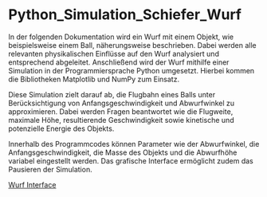 # Python_Simulation_Schiefer_Wurf
 
In der folgenden Dokumentation wird ein Wurf mit einem Objekt, wie beispielsweise einem Ball, näherungsweise beschrieben. Dabei werden alle relevanten physikalischen Einflüsse auf den Wurf analysiert und entsprechend abgeleitet. Anschließend wird der Wurf mithilfe einer Simulation in der Programmiersprache Python umgesetzt. Hierbei kommen die Bibliotheken Matplotlib und NumPy zum Einsatz.

Diese Simulation zielt darauf ab, die Flugbahn eines Balls unter Berücksichtigung von Anfangsgeschwindigkeit und Abwurfwinkel zu approximieren. Dabei werden Fragen beantwortet wie die Flugweite, maximale Höhe, resultierende Geschwindigkeit sowie kinetische und potenzielle Energie des Objekts.

Innerhalb des Programmcodes können Parameter wie der Abwurfwinkel, die Anfangsgeschwindigkeit, die Masse des Objekts und die Abwurfhöhe variabel eingestellt werden. Das grafische Interface ermöglicht zudem das Pausieren der Simulation.

[Wurf Interface](Wurf_Interface.PNG)
